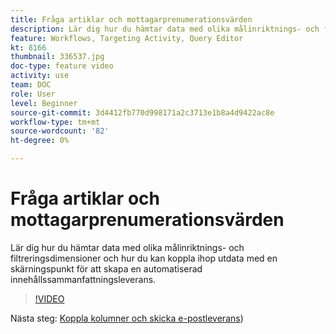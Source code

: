 ```yaml
---
title: Fråga artiklar och mottagarprenumerationsvärden
description: Lär dig hur du hämtar data med olika målinriktnings- och filtreringsdimensioner och hur du kan koppla ihop utdata med en skärningspunkt för att skapa en automatiserad innehållssammanfattningsleverans.
feature: Workflows, Targeting Activity, Query Editor
kt: 8166
thumbnail: 336537.jpg
doc-type: feature video
activity: use
team: DOC
role: User
level: Beginner
source-git-commit: 3d4412fb770d998171a2c3713e1b8a4d9422ac8e
workflow-type: tm+mt
source-wordcount: '82'
ht-degree: 0%

---
```



# Fråga artiklar och mottagarprenumerationsvärden

Lär dig hur du hämtar data med olika målinriktnings- och filtreringsdimensioner och hur du kan koppla ihop utdata med en skärningspunkt för att skapa en automatiserad innehållssammanfattningsleverans.

>[!VIDEO](https://video.tv.adobe.com/v/336537?quality=12)

Nästa steg: [Koppla kolumner och skicka e-postleverans](/help/tutorial-using-soap-apis/join-columns-and-send-automated-email-delivery.md))
